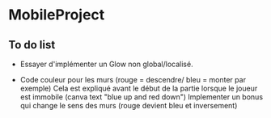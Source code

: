 # MobileProject

## To do list 
- Essayer d'implémenter un Glow non global/localisé.

- Code couleur pour les murs (rouge = descendre/ bleu = monter par exemple)
  Cela est expliqué avant le début de la partie lorsque le joueur est immobile (canva text "blue up and red down")
  Implementer un bonus qui change le sens des murs (rouge devient bleu et inversement)

